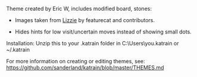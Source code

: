 Theme created by Eric W, includes modified board, stones:

* Images taken from [Lizzie](https://github.com/featurecat/lizzie/) by featurecat and contributors.

* Hides hints for low visit/uncertain moves instead of showing small dots. 

Installation:
Unzip this to your .katrain folder in C:\Users\you\.katrain or ~/.katrain

For more information on creating or editing themes, see:
https://github.com/sanderland/katrain/blob/master/THEMES.md

